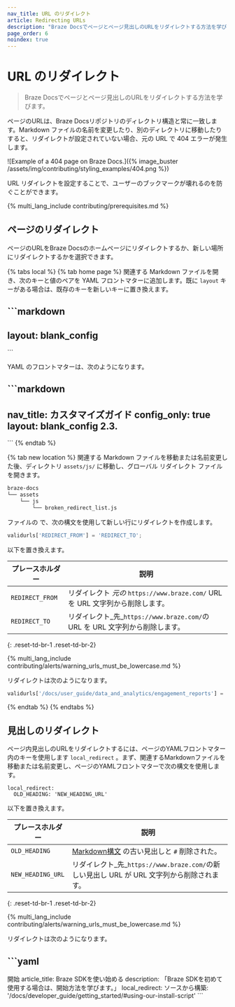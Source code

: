 ```yaml
---
nav_title: URL のリダイレクト
article: Redirecting URLs
description: "Braze Docsでページとページ見出しのURLをリダイレクトする方法を学びます。"
page_order: 6
noindex: true
---
```


# URL のリダイレクト

> Braze Docsでページとページ見出しのURLをリダイレクトする方法を学びます。

ページのURLは、Braze Docsリポジトリのディレクトリ構造と常に一致します。Markdown ファイルの名前を変更したり、別のディレクトリに移動したりすると、リダイレクトが設定されていない場合、元の URL で 404 エラーが発生します。

![Example of a 404 page on Braze Docs.]({% image_buster /assets/img/contributing/styling_examples/404.png %})

URL リダイレクトを設定することで、ユーザーのブックマークが壊れるのを防ぐことができます。

{% multi_lang_include contributing/prerequisites.md %}

## ページのリダイレクト

ページのURLをBraze Docsのホームページにリダイレクトするか、新しい場所にリダイレクトするかを選択できます。

{% tabs local %}
{% tab home page %}
関連する Markdown ファイルを開き、次のキーと値のペアを YAML フロントマターに追加します。既に `layout` キーがある場合は、既存のキーを新しいキーに置き換えます。

\`\`\`markdown
---
layout: blank\_config
---
\`\`\`

YAML のフロントマターは、次のようになります。

\`\`\`markdown
---
nav_title: カスタマイズガイド
config_only: true
layout: blank\_config
2.3.
---
\`\`\`
{% endtab %}

{% tab new location %}
関連する Markdown ファイルを移動または名前変更した後、ディレクトリ `assets/js/` に移動し、グローバル リダイレクト ファイルを開きます。

```bash
braze-docs
└── assets
    └── js
        └── broken_redirect_list.js
```

ファイルの で、次の構文を使用して新しい行にリダイレクトを作成します。

```javascript
validurls['REDIRECT_FROM'] = 'REDIRECT_TO';
```

以下を置き換えます。

|プレースホルダー |説明 |
|-----------------|------------------------------------------------------------------------------------------------|
| `REDIRECT_FROM` |リダイレクト _元の_ `https://www.braze.com/` URL を URL 文字列から削除します。 |
|`REDIRECT_TO` |リダイレクト_先_`https://www.braze.com/`の URL を URL 文字列から削除します。  |
{: .reset-td-br-1 .reset-td-br-2}

{% multi_lang_include contributing/alerts/warning_urls_must_be_lowercase.md %}

リダイレクトは次のようになります。

```javascript
validurls['/docs/user_guide/data_and_analytics/engagement_reports'] = '/docs/user_guide/data_and_analytics/your_reports/engagement_reports';
```
{% endtab %}
{% endtabs %}

## 見出しのリダイレクト

ページ内見出しのURLをリダイレクトするには、ページのYAMLフロントマター内のキーを使用します `local_redirect` 。まず、関連するMarkdownファイルを移動または名前変更し、ページのYAMLフロントマターで次の構文を使用します。

```
local_redirect:
  OLD_HEADING: 'NEW_HEADING_URL'
```

以下を置き換えます。

|プレースホルダー |説明 |
|-------------------|-----------------------------------------------------------------------------------------------------------------------------------------------|
| `OLD_HEADING`     | [Markdown構文](https://www.markdownguide.org/basic-syntax/#an-example-putting-the-parts-together) の古い見出しと `#` 削除された。 |
|`NEW_HEADING_URL` |リダイレクト_先_`https://www.braze.com/`の新しい見出し URL が URL 文字列から削除されます。                                     |
{: .reset-td-br-1 .reset-td-br-2}

{% multi_lang_include contributing/alerts/warning_urls_must_be_lowercase.md %}

リダイレクトは次のようになります。

\`\`\`yaml
---
開始
article_title: Braze SDKを使い始める
description: 「Braze SDKを初めて使用する場合は、開始方法を学びます。」
local\_redirect:
  ソースから構築: '/docs/developer_guide/getting_started/#using-our-install-script'
\`\`\`
